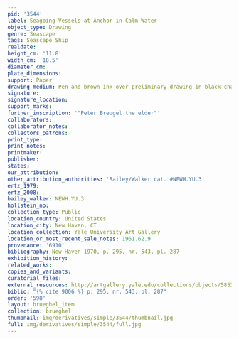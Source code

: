 ```yaml
---
pid: '3544'
label: Seagoing Vessels at Anchor in Calm Water
object_type: Drawing
genre: Seascape
tags: Seascape Ship
realdate: 
height_cm: '11.8'
width_cm: '18.5'
diameter_cm: 
plate_dimensions: 
support: Paper
drawing_medium: Pen and brown ink over preliminary drawing in black chalk or graphite
signature: 
signature_location: 
support_marks: 
further_inscription: '"Peter Breugel the elder"'
collaborators: 
collaborator_notes: 
collectors_patrons: 
print_type: 
print_notes: 
printmaker: 
publisher: 
states: 
our_attribution: 
other_attribution_authorities: 'Bailey/Walker cat. #NEWH.YU.3'
ertz_1979: 
ertz_2008: 
bailey_walker: NEWH.YU.3
hollstein_no: 
collection_type: Public
location_country: United States
location_city: New Haven, CT
location_collection: Yale University Art Gallery
location_or_most_recent_sale_notes: 1961.62.9
provenance: '6910'
bibliography: New Haven 1970, p. 295, nr. 543, pl. 287
exhibition_history: 
related_works: 
copies_and_variants: 
curatorial_files: 
external_resources: http://artgallery.yale.edu/collections/objects/58530
biblio: "{% cite 9006 %} p. 295, nr. 543, pl. 287"
order: '598'
layout: brueghel_item
collection: brueghel
thumbnail: img/derivatives/simple/3544/thumbnail.jpg
full: img/derivatives/simple/3544/full.jpg
---
```

